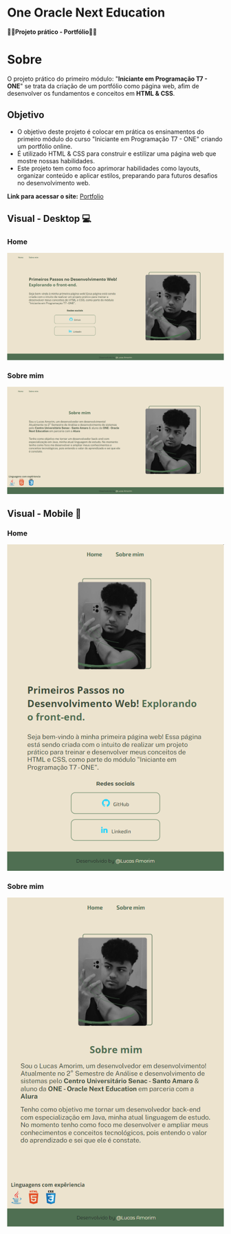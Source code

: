 # One Oracle Next Education 
**👩‍💻Projeto prático - Portfólio👩‍💻**

# Sobre
O projeto prático do primeiro módulo: "**Iniciante em Programação T7 - ONE**" se trata da criação de um portfólio como página web, afim de desenvolver os fundamentos e conceitos em **HTML & CSS**.

## Objetivo
- O objetivo deste projeto é colocar em prática os ensinamentos do primeiro módulo do curso "Iniciante em Programação T7 - ONE" criando um portfólio online. 
- É utilizado HTML & CSS para construir e estilizar uma página web que mostre nossas habilidades. 
- Este projeto tem como foco aprimorar habilidades como layouts, organizar conteúdo e aplicar estilos, preparando para futuros desafios no desenvolvimento web.

**Link para acessar o site:** [Portfolio](https://portfolio-delta-orpin-70.vercel.app)

## Visual - Desktop 💻

### Home
<img src = "https://github.com/Kinhazin/Portfolio-ONE---Oracle-Next-Education/blob/main/assets/Home.png?raw=true" alt = "Representação visual da página: Home">

### Sobre mim
<img src= "https://github.com/Kinhazin/Portfolio-ONE---Oracle-Next-Education/blob/main/assets/Sobre%20mim.png?raw=true" alt="Representação visual da página: Sobre mim">

## Visual - Mobile 📱

### Home
<img src = "https://github.com/Kinhazin/Portfolio-ONE---Oracle-Next-Education/blob/main/assets/Home-Mobile.png?raw=true" alt = "Representação visual da página: Home">

### Sobre mim
<img src= "https://github.com/Kinhazin/Portfolio-ONE---Oracle-Next-Education/blob/main/assets/Sobre%20mim-Mobile.png?raw=true" alt = " Representação visual da página: Sobre mim">
